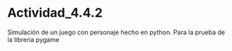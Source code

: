 # Actividad_4.4.2
Simulación de un juego con personaje hecho en python. Para la prueba de la libreria pygame
